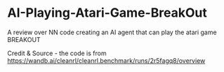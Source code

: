 # AI-Playing-Atari-Game-BreakOut
A review over NN code creating an AI agent that can play the atari game BREAKOUT

Credit & Source - the code is from https://wandb.ai/cleanrl/cleanrl.benchmark/runs/2r5fagq8/overview
